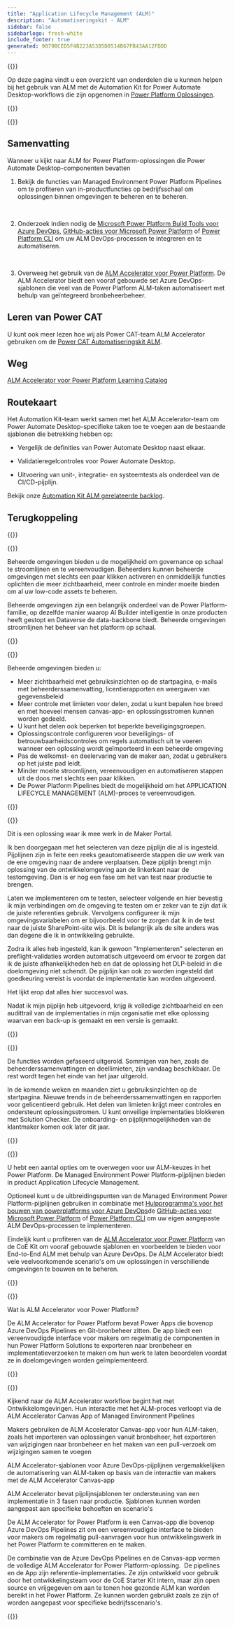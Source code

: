 ```yaml
---
title: "Application Lifecycle Management (ALM)"
description: "Automatiseringskit - ALM"
sidebar: false
sidebarlogo: fresh-white
include_footer: true
generated: 9879BCED5F4B223A5305D8514B67FB43AA12FDDD
---
```


{{<slideStyles>}}

<div class="optional">

Op deze pagina vindt u een overzicht van onderdelen die u kunnen helpen bij het gebruik van ALM met de Automation Kit for Power Automate Desktop-workflows die zijn opgenomen in [Power Platform Oplossingen](https://learn.microsoft.com/power-platform/alm/solution-concepts-alm).

</div>

{{<presentation slides="1,2,3,4,5,6,7">}}

<div class="optional">

{{<presentationStyles>}}

## Samenvatting

Wanneer u kijkt naar ALM for Power Platform-oplossingen die Power Automate Desktop-componenten bevatten

1. Bekijk de functies van Managed Environment Power Platform Pipelines om te profiteren van in-productfuncties op bedrijfsschaal om oplossingen binnen omgevingen te beheren en te beheren.

<br/>

2. Onderzoek indien nodig de [Microsoft Power Platform Build Tools voor Azure DevOps](https://learn.microsoft.com/power-platform/alm/devops-build-tools), [GitHub-acties voor Microsoft Power Platform](https://learn.microsoft.com/power-platform/alm/devops-github-actions) of [Power Platform CLI](https://learn.microsoft.com/power-platform/developer/cli/introduction) om uw ALM DevOps-processen te integreren en te automatiseren.

<br/>

3. Overweeg het gebruik van de [ALM Accelerator voor Power Platform](https://learn.microsoft.com/power-platform/guidance/coe/almacceleratorpowerplatform-components). De ALM Accelerator biedt een vooraf gebouwde set Azure DevOps-sjablonen die veel van de Power Platform ALM-taken automatiseert met behulp van geïntegreerd bronbeheerbeheer.

## Leren van Power CAT

U kunt ook meer lezen hoe wij als Power CAT-team ALM Accelerator gebruiken om de [Power CAT Automatiseringskit ALM](/nl/features/alm/powercat).

## Weg

[ALM Accelerator voor Power Platform Learning Catalog](https://learn.microsoft.com/power-platform/guidance/coe/almacceleratorpowerplatform-learningcatalog)

## Routekaart

Het Automation Kit-team werkt samen met het ALM Accelerator-team om Power Automate Desktop-specifieke taken toe te voegen aan de bestaande sjablonen die betrekking hebben op:

- Vergelijk de definities van Power Automate Desktop naast elkaar.

- Validatieregelcontroles voor Power Automate Desktop.

- Uitvoering van unit-, integratie- en systeemtests als onderdeel van de CI/CD-pijplijn.

Bekijk onze [Automation Kit ALM gerelateerde backlog](https://github.com/microsoft/powercat-automation-kit/issues?q=is%3Aissue+is%3Aopen+label%3Aalm).

## Terugkoppeling

{{<questions name="/content/nl/features/alm.json" completed="Bedankt voor het geven van feedback" showNavigationButtons="false" locale="nl">}}

</div>

{{<slide  id="slide1" audio="features/alm/managed-environments-overview.mp3" description="Managed Environments Overview" image="features/alm/managed-environments-overview.svg" >}}

Beheerde omgevingen bieden u de mogelijkheid om governance op schaal te stroomlijnen en te vereenvoudigen. Beheerders kunnen beheerde omgevingen met slechts een paar klikken activeren en onmiddellijk functies oplichten die meer zichtbaarheid, meer controle en minder moeite bieden om al uw low-code assets te beheren.

Beheerde omgevingen zijn een belangrijk onderdeel van de Power Platform-familie, op dezelfde manier waarop AI Builder intelligentie in onze producten heeft gestopt en Dataverse de data-backbone biedt. Beheerde omgevingen stroomlijnen het beheer van het platform op schaal.

{{</slide>}}

{{<slide  id="slide2" audio="features/alm/managed-environments-features.mp3" description="Managed Environments Features" image="features/alm/managed-environments-features.svg" >}}

Beheerde omgevingen bieden u:

- Meer zichtbaarheid met gebruiksinzichten op de startpagina, e-mails met beheerderssamenvatting, licentierapporten en weergaven van gegevensbeleid
- Meer controle met limieten voor delen, zodat u kunt bepalen hoe breed en met hoeveel mensen canvas-app- en oplossingsstromen kunnen worden gedeeld.
- U kunt het delen ook beperken tot beperkte beveiligingsgroepen.
- Oplossingscontrole configureren voor beveiligings- of betrouwbaarheidscontroles om regels automatisch uit te voeren wanneer een oplossing wordt geïmporteerd in een beheerde omgeving
- Pas de welkomst- en deelervaring van de maker aan, zodat u gebruikers op het juiste pad leidt.
- Minder moeite stroomlijnen, vereenvoudigen en automatiseren stappen uit de doos met slechts een paar klikken. 
- De Power Platform Pipelines biedt de mogelijkheid om het APPLICATION LIFECYCLE MANAGEMENT (ALM)-proces te vereenvoudigen.

{{</slide>}}

{{<slide  id="slide3" cdnVideo="features/alm/managed-environments-power-platform-pipelines-demo.mp4" description="Power Platform Pipelines Demo" >}}

Dit is een oplossing waar ik mee werk in de Maker Portal.

Ik ben doorgegaan met het selecteren van deze pijplijn die al is ingesteld. Pijplijnen zijn in feite een reeks geautomatiseerde stappen die uw werk van de ene omgeving naar de andere verplaatsen. Deze pijplijn brengt mijn oplossing van de ontwikkelomgeving aan de linkerkant naar de testomgeving. Dan is er nog een fase om het van test naar productie te brengen.

Laten we implementeren om te testen, selecteer volgende en hier bevestig ik mijn verbindingen om de omgeving te testen om er zeker van te zijn dat ik de juiste referenties gebruik. Vervolgens configureer ik mijn omgevingsvariabelen om er bijvoorbeeld voor te zorgen dat ik in de test naar de juiste SharePoint-site wijs. Dit is belangrijk als de site anders was dan degene die ik in ontwikkeling gebruikte. 

Zodra ik alles heb ingesteld, kan ik gewoon "Implementeren" selecteren en preflight-validaties worden automatisch uitgevoerd om ervoor te zorgen dat ik de juiste afhankelijkheden heb en dat de oplossing het DLP-beleid in die doelomgeving niet schendt. De pijplijn kan ook zo worden ingesteld dat goedkeuring vereist is voordat de implementatie kan worden uitgevoerd. 

Het lijkt erop dat alles hier succesvol was.

Nadat ik mijn pijplijn heb uitgevoerd, krijg ik volledige zichtbaarheid en een audittrail van de implementaties in mijn organisatie met elke oplossing waarvan een back-up is gemaakt en een versie is gemaakt.

{{</slide>}}

{{<slide  id="slide4" audio="features/alm/managed-environments-feature-availability.mp3?v=1" description="Managed Environments Availability" image="features/alm/managed-environments-feature-availability.svg?v=1" >}}

De functies worden gefaseerd uitgerold. Sommigen van hen, zoals de beheerderssamenvattingen en deellimieten, zijn vandaag beschikbaar. De rest wordt tegen het einde van het jaar uitgerold.

In de komende weken en maanden ziet u gebruiksinzichten op de startpagina. Nieuwe trends in de beheerderssamenvattingen en rapporten voor gelicentieerd gebruik. Het delen van limieten krijgt meer controles en ondersteunt oplossingsstromen. U kunt onveilige implementaties blokkeren met Solution Checker. De onboarding- en pijplijnmogelijkheden van de klantmaker komen ook later dit jaar.

{{</slide>}}

{{<slide  id="slide5" audio="features/alm/pipeline-extensibility.mp3?v=1" description="Pipeline Extensibility" image="features/alm/pipeline-extensibility.svg?v=1" >}}

U hebt een aantal opties om te overwegen voor uw ALM-keuzes in het Power Platform. De Managed Environment Power Platform-pijplijnen bieden in product Application Lifecycle Management.

Optioneel kunt u de uitbreidingspunten van de Managed Environment Power Platform-pijplijnen gebruiken in combinatie met [Hulpprogramma's voor het bouwen van powerplatforms voor Azure DevOps](https://learn.microsoft.com/power-platform/alm/devops-build-tools)de [GitHub-acties voor Microsoft Power Platform](https://learn.microsoft.com/power-platform/alm/devops-github-actions) of [Power Platform CLI](https://learn.microsoft.com/en-us/power-platform/developer/cli/introduction) om uw eigen aangepaste ALM DevOps-processen te implementeren.

Eindelijk kunt u profiteren van de [ALM Accelerator voor Power Platform](https://learn.microsoft.com/power-platform/guidance/coe/almacceleratorpowerplatform-learningcatalog) van de CoE Kit om vooraf gebouwde sjablonen en voorbeelden te bieden voor End-to-End ALM met behulp van Azure DevOps. De ALM Accelerator biedt vele veelvoorkomende scenario's om uw oplossingen in verschillende omgevingen te bouwen en te beheren.

{{</slide>}}

{{<slide  id="slide6" audio="features/alm/alm-accelerator-for-power-platform-overview.mp3?v=1" description="ALM Accelerator for Power Platform Overview" image="features/alm/alm-accelerator-for-power-platform-overview.svg?v=1" >}}

Wat is ALM Accelerator voor Power Platform?

De ALM Accelerator for Power Platform bevat Power Apps die bovenop Azure DevOps Pipelines en Git-bronbeheer zitten. De app biedt een vereenvoudigde interface voor makers om regelmatig de componenten in hun Power Platform Solutions te exporteren naar bronbeheer en implementatieverzoeken te maken om hun werk te laten beoordelen voordat ze in doelomgevingen worden geïmplementeerd.

{{</slide>}}

{{<slide  id="slide7" audio="features/alm/alm-accelerator-for-power-platform-workflow.mp3?v=1" description="ALM Accelerator for Power Platform Workflow" image="features/alm/alm-accelerator-for-power-platform-workflow.svg?v=1" >}}

Kijkend naar de ALM Accelerator workflow begint het met Ontwikkelomgevingen. Hun interactie met het ALM-proces verloopt via de ALM Accelerator Canvas App of Managed Environment Pipelines

Makers gebruiken de ALM Accelerator Canvas-app voor hun ALM-taken, zoals het importeren van oplossingen vanuit bronbeheer, het exporteren van wijzigingen naar bronbeheer en het maken van een pull-verzoek om wijzigingen samen te voegen

ALM Accelerator-sjablonen voor Azure DevOps-pijplijnen vergemakkelijken de automatisering van ALM-taken op basis van de interactie van makers met de ALM Accelerator Canvas-app

ALM Accelerator bevat pijplijnsjablonen ter ondersteuning van een implementatie in 3 fasen naar productie.
Sjablonen kunnen worden aangepast aan specifieke behoeften en scenario's

De ALM Accelerator for Power Platform is een Canvas-app die bovenop Azure DevOps Pipelines zit om een vereenvoudigde interface te bieden voor makers om regelmatig pull-aanvragen voor hun ontwikkelingswerk in het Power Platform te committeren en te maken. 

De combinatie van de Azure DevOps Pipelines en de Canvas-app vormen de volledige ALM Accelerator for Power Platform-oplossing. 
De pipelines en de App zijn referentie-implementaties. Ze zijn ontwikkeld voor gebruik door het ontwikkelingsteam voor de CoE Starter Kit intern, maar zijn open source en vrijgegeven om aan te tonen hoe gezonde ALM kan worden bereikt in het Power Platform. Ze kunnen worden gebruikt zoals ze zijn of worden aangepast voor specifieke bedrijfsscenario's.

{{</slide>}}
